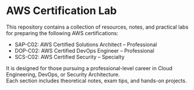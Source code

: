 # AWS Certification Lab

This repository contains a collection of resources, notes, and practical labs for preparing the following AWS certifications:

- SAP-C02: AWS Certified Solutions Architect – Professional
- DOP-C02: AWS Certified DevOps Engineer – Professional
- SCS-C02: AWS Certified Security – Specialty

It is designed for those pursuing a professional-level career in Cloud Engineering, DevOps, or Security Architecture.  
Each section includes theoretical notes, exam tips, and hands-on projects.
